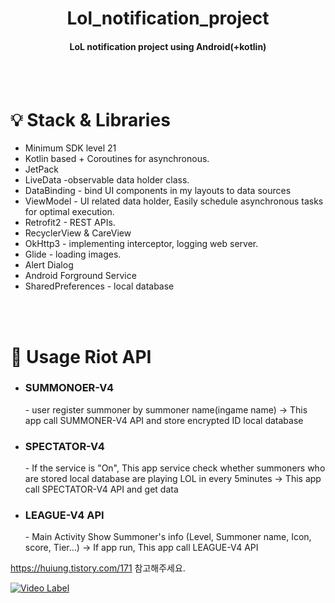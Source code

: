 <h1 align="center">Lol_notification_project</h1>
 <h4 align="center">LoL notification project using Android(+kotlin) </h4>

<br><br>
<h1> 💡 Stack & Libraries </h1>

<ul>
 <li> Minimum SDK level 21 </li>
 <li>Kotlin based + Coroutines for asynchronous.</li>
 <li>JetPack </li>
 <li>LiveData -observable data holder class. </li>
 <li>DataBinding -  bind UI components in my layouts to data sources  </li>
 <li>ViewModel - UI related data holder, Easily schedule asynchronous tasks for optimal execution. </li>
 <li>Retrofit2 - REST APIs. </li>
 <li>RecyclerView & CareView </li>
 <li>OkHttp3 - implementing interceptor, logging web server. </li>
 <li>Glide - loading images. </li>
 <li>Alert Dialog </li>
 <li>Android Forground Service </li>
 <li>SharedPreferences - local database </li>
</ul>


<br><br>
<h1> 📝 Usage Riot API </h1>
<ul>
 <li> <h3>SUMMONOER-V4</h3> - user register summoner by summoner name(ingame name) -> This app call SUMMONER-V4 API and store encrypted ID local database </li>
 <li> <h3>SPECTATOR-V4</h3> - If the service is "On",  This app service check whether summoners who are stored local database are playing LOL in every 5minutes -> This app call SPECTATOR-V4 API and get data   </li>
 <li> <h3>LEAGUE-V4 API</h3> - Main Activity Show Summoner's info (Level, Summoner name, Icon, score, Tier...) -> If app run, This app call LEAGUE-V4 API  </li>
 
</ul>








https://huiung.tistory.com/171 참고해주세요.

[![Video Label](https://img.youtube.com/vi/X5Uy-_AatNI/0.jpg)](https://youtu.be/X5Uy-_AatNI?t=0s)
